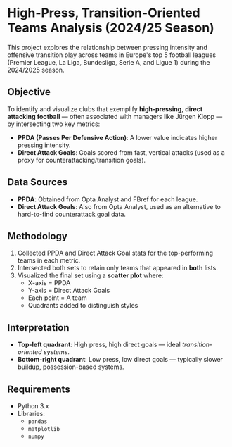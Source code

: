 # High-Press, Transition-Oriented Teams Analysis (2024/25 Season)

This project explores the relationship between pressing intensity and offensive transition play across teams in Europe's top 5 football leagues (Premier League, La Liga, Bundesliga, Serie A, and Ligue 1) during the 2024/2025 season.

## Objective

To identify and visualize clubs that exemplify **high-pressing**, **direct attacking football** — often associated with managers like Jürgen Klopp — by intersecting two key metrics:

- **PPDA (Passes Per Defensive Action)**: A lower value indicates higher pressing intensity.
- **Direct Attack Goals**: Goals scored from fast, vertical attacks (used as a proxy for counterattacking/transition goals).

## Data Sources

- **PPDA**: Obtained from Opta Analyst and FBref for each league.
- **Direct Attack Goals**: Also from Opta Analyst, used as an alternative to hard-to-find counterattack goal data.

## Methodology

1. Collected PPDA and Direct Attack Goal stats for the top-performing teams in each metric.
2. Intersected both sets to retain only teams that appeared in **both** lists.
3. Visualized the final set using a **scatter plot** where:
   - X-axis = PPDA
   - Y-axis = Direct Attack Goals
   - Each point = A team
   - Quadrants added to distinguish styles

## Interpretation

- **Top-left quadrant**: High press, high direct goals — ideal *transition-oriented systems*.
- **Bottom-right quadrant**: Low press, low direct goals — typically slower buildup, possession-based systems.

## Requirements

- Python 3.x
- Libraries:
  - `pandas`
  - `matplotlib`
  - `numpy`

